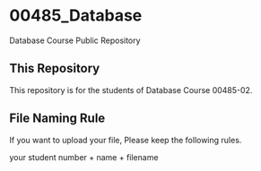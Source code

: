 # 00485_Database
Database Course Public Repository

## This Repository
This repository is for the students of Database Course 00485-02.

## File Naming Rule
If you want to upload your file, Please keep the following rules.

your student number + name + filename

